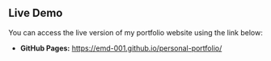 ## Live Demo

You can access the live version of my portfolio website using the link below:

- **GitHub Pages:** https://emd-001.github.io/personal-portfolio/

